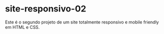 # site-responsivo-02
Este é o segundo projeto de um site totalmente responsivo e mobile friendly em HTML e CSS.
